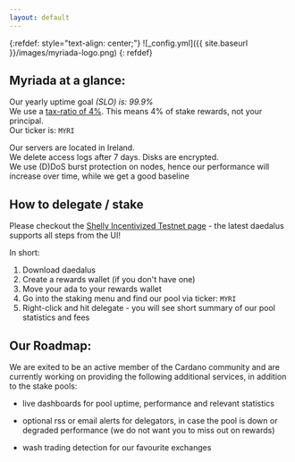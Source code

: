 ```yaml
---
layout: default 
---
```


{:refdef: style="text-align: center;"}
![_config.yml]({{ site.baseurl }}/images/myriada-logo.png)
{: refdef}

## Myriada at a glance:
Our yearly uptime goal *(SLO) is: 99.9%*  
We use a [tax-ratio of 4%](https://input-output-hk.github.io/jormungandr/stake_pool/registering_stake_pool.html#the-primitives). This means 4% of stake rewards, not your principal.  
Our ticker is: ```MYRI```  
  
Our servers are located in Ireland.  
We delete access logs after 7 days. Disks are encrypted.    
We use (D)DoS burst protection on nodes, hence our performance will increase over time, while we get a good baseline

## How to delegate / stake
Please checkout the [Shelly Incentivized Testnet page](https://staking.cardano.org/en/delegation/) - the latest daedalus supports all steps from the UI!

In short:
1. Download daedalus 
2. Create a rewards wallet (if you don't have one)
3. Move your ada to your rewards wallet
4. Go into the staking menu and find our pool via ticker: ```MYRI```
5. Right-click and hit delegate - you will see short summary of our pool statistics and fees

## Our Roadmap:

We are exited to be an active member of the Cardano community and are currently working on providing the following additional services, in addition to the stake pools:

- live dashboards for pool uptime, performance and relevant statistics

- optional rss or email alerts for delegators, in case the pool is down or degraded performance (we do not want you to miss out on rewards)

- wash trading detection for our favourite exchanges

